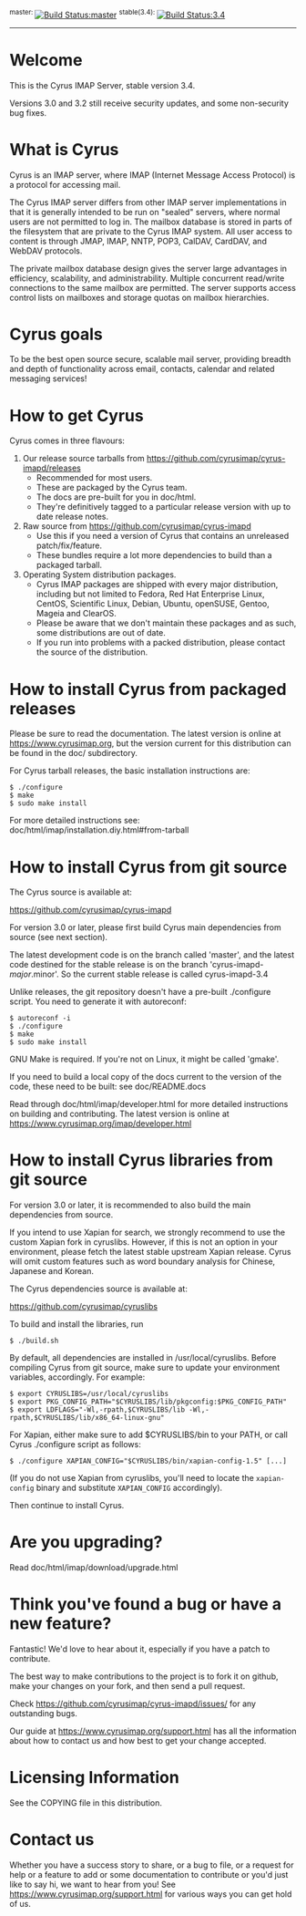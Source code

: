 <sup>master: </sup>[![Build Status:master](https://api.travis-ci.com/cyrusimap/cyrus-imapd.svg?branch=master)](https://travis-ci.com/cyrusimap/cyrus-imapd)
<sup> stable(3.4): </sup>[![Build Status:3.4](https://api.travis-ci.com/cyrusimap/cyrus-imapd.svg?branch=cyrus-imapd-3.4)](https://travis-ci.com/cyrusimap/cyrus-imapd)

-----

Welcome
=======

This is the Cyrus IMAP Server, stable version 3.4.

Versions 3.0 and 3.2 still receive security updates, and some non-security
bug fixes.

What is Cyrus
=============

Cyrus is an IMAP server, where IMAP (Internet Message Access Protocol)
is a protocol for accessing mail.

The Cyrus IMAP server differs from other IMAP server implementations in
that it is generally intended to be run on "sealed" servers, where
normal users are not permitted to log in. The mailbox database is stored
in parts of the filesystem that are private to the Cyrus IMAP system.
All user access to content is through JMAP, IMAP, NNTP, POP3, CalDAV, CardDAV,
and WebDAV protocols.

The private mailbox database design gives the server large advantages in
efficiency, scalability, and administrability. Multiple concurrent
read/write connections to the same mailbox are permitted. The server
supports access control lists on mailboxes and storage quotas on mailbox
hierarchies.

Cyrus goals
===========

To be the best open source secure, scalable mail server, providing
breadth and depth of functionality across email, contacts, calendar
and related messaging services!

How to get Cyrus
================

Cyrus comes in three flavours:

1. Our release source tarballs from https://github.com/cyrusimap/cyrus-imapd/releases
    * Recommended for most users.
    * These are packaged by the Cyrus team.
    * The docs are pre-built for you in doc/html.
    * They're definitively tagged to a particular release version with up to
      date release notes.
2. Raw source from https://github.com/cyrusimap/cyrus-imapd
    * Use this if you need a version of Cyrus that contains an unreleased
      patch/fix/feature.
    * These bundles require a lot more dependencies to build than a packaged
      tarball.
3. Operating System distribution packages.
    * Cyrus IMAP packages are shipped with every major distribution, including
      but not limited to Fedora, Red Hat Enterprise Linux, CentOS, Scientific
      Linux, Debian, Ubuntu, openSUSE, Gentoo, Mageia and ClearOS.
    * Please be aware that we don't maintain these packages and as such, some
      distributions are out of date.
    * If you run into problems with a packed distribution, please contact the
      source of the distribution.

How to install Cyrus from packaged releases
===============================================

Please be sure to read the documentation. The latest version is online
at https://www.cyrusimap.org, but the version current for this
distribution can be found in the doc/ subdirectory.

For Cyrus tarball releases, the basic installation instructions are:

    $ ./configure
    $ make
    $ sudo make install

For more detailed instructions see: doc/html/imap/installation.diy.html#from-tarball 

How to install Cyrus from git source
============================================

The Cyrus source is available at:

https://github.com/cyrusimap/cyrus-imapd

For version 3.0 or later, please first build Cyrus main dependencies
from source (see next section).

The latest development code is on the branch called 'master',
and the latest code destined for the stable release is on
the branch 'cyrus-imapd-$major.$minor'.  So the current
stable release is called cyrus-imapd-3.4

Unlike releases, the git repository doesn't have a pre-built
./configure script.  You need to generate it with autoreconf:

    $ autoreconf -i
    $ ./configure
    $ make
    $ sudo make install

GNU Make is required.  If you're not on Linux, it might be called 'gmake'.

If you need to build a local copy of the docs current to the version of the
code, these need to be built: see doc/README.docs

Read through doc/html/imap/developer.html for more detailed instructions on
building and contributing. The latest version is online at
https://www.cyrusimap.org/imap/developer.html

How to install Cyrus libraries from git source
==============================================
For version 3.0 or later, it is recommended to also build the main
dependencies from source.

If you intend to use Xapian for search, we strongly recommend to use the
custom Xapian fork in cyruslibs. However, if this is not an option
in your environment, please fetch the latest stable upstream Xapian release.
Cyrus will omit custom features such as word boundary analysis for Chinese,
Japanese and Korean.

The Cyrus dependencies source is available at:

https://github.com/cyrusimap/cyruslibs

To build and install the libraries, run

    $ ./build.sh

By default, all dependencies are installed in /usr/local/cyruslibs.
Before compiling Cyrus from git source, make sure to update your environment
variables, accordingly. For example:

    $ export CYRUSLIBS=/usr/local/cyruslibs
    $ export PKG_CONFIG_PATH="$CYRUSLIBS/lib/pkgconfig:$PKG_CONFIG_PATH"
    $ export LDFLAGS="-Wl,-rpath,$CYRUSLIBS/lib -Wl,-rpath,$CYRUSLIBS/lib/x86_64-linux-gnu"

For Xapian, either make sure to add $CYRUSLIBS/bin to your PATH, or call
Cyrus ./configure script as follows:

    $ ./configure XAPIAN_CONFIG="$CYRUSLIBS/bin/xapian-config-1.5" [...]

(If you do not use Xapian from cyruslibs, you'll need to locate the
`xapian-config` binary and substitute `XAPIAN_CONFIG` accordingly).

Then continue to install Cyrus.

Are you upgrading?
==================

Read doc/html/imap/download/upgrade.html

Think you've found a bug or have a new feature?
===============================================

Fantastic! We'd love to hear about it, especially if you have a patch to
contribute.

The best way to make contributions to the project is to fork
it on github, make your changes on your fork, and then send
a pull request.

Check https://github.com/cyrusimap/cyrus-imapd/issues/ for any
outstanding bugs.

Our guide at https://www.cyrusimap.org/support.html has all the
information about how to contact us and how best to get your change accepted.

Licensing Information
=====================

See the COPYING file in this distribution.

Contact us
==========

Whether you have a success story to share, or a bug to file, or a
request for help or a feature to add or some documentation to contribute
or you'd just like to say hi, we want to hear from you! See
https://www.cyrusimap.org/support.html for various ways you can get hold
of us.
